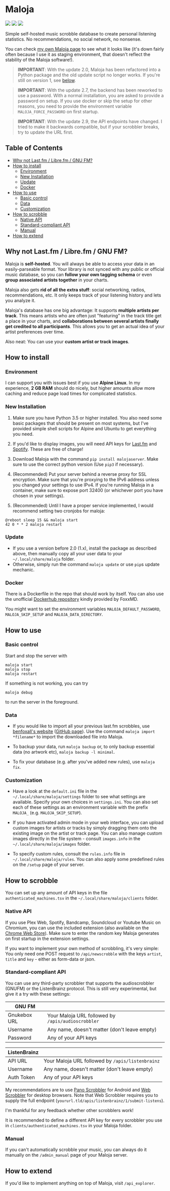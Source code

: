 # Maloja

[![](https://img.shields.io/pypi/v/malojaserver?style=for-the-badge)](https://pypi.org/project/malojaserver/)
[![](https://img.shields.io/pypi/l/malojaserver?style=for-the-badge)](https://github.com/krateng/maloja/blob/master/LICENSE)
[![](https://img.shields.io/codeclimate/maintainability/krateng/maloja?style=for-the-badge)](https://codeclimate.com/github/krateng/maloja)


Simple self-hosted music scrobble database to create personal listening statistics. No recommendations, no social network, no nonsense.

You can check [my own Maloja page](https://maloja.krateng.ch) to see what it looks like (it's down fairly often because I use it as staging environment, that doesn't reflect the stability of the Maloja software!).


> **IMPORTANT**: With the update 2.0, Maloja has been refactored into a Python package and the old update script no longer works. If you're still on version 1, see [below](#update).

> **IMPORTANT**: With the update 2.7, the backend has been reworked to use a password. With a normal installation, you are asked to provide a password on setup. If you use docker or skip the setup for other reasons, you need to provide the environment variable `MALOJA_FORCE_PASSWORD` on first startup.

> **IMPORTANT**: With the update 2.9, the API endpoints have changed. I tried to make it backwards compatible, but if your scrobbler breaks, try to update the URL first.

## Table of Contents
* [Why not Last.fm / Libre.fm / GNU FM?](#why-not-lastfm--librefm--gnu-fm)
* [How to install](#how-to-install)
	* [Environment](#environment)
	* [New Installation](#new-installation)
	* [Update](#update)
	* [Docker](#docker)
* [How to use](#how-to-use)
	* [Basic control](#basic-control)
	* [Data](#data)
	* [Customization](#customization)
* [How to scrobble](#how-to-scrobble)
	* [Native API](#native-api)
	* [Standard-compliant API](#standard-compliant-api)
	* [Manual](#manual)
* [How to extend](#how-to-extend)

## Why not Last.fm / Libre.fm / GNU FM?

Maloja is **self-hosted**. You will always be able to access your data in an easily-parseable format. Your library is not synced with any public or official music database, so you can **follow your own tagging schema** or even **group associated artists together** in your charts.

Maloja also gets **rid of all the extra stuff**: social networking, radios, recommendations, etc. It only keeps track of your listening history and lets you analyze it.

Maloja's database has one big advantage: It supports **multiple artists per track**. This means artists who are often just "featuring" in the track title get a place in your charts, and **collaborations between several artists finally get credited to all participants**. This allows you to get an actual idea of your artist preferences over time.

Also neat: You can use your **custom artist or track images**.


## How to install

### Environment

I can support you with issues best if you use **Alpine Linux**. In my experience, **2 GB RAM** should do nicely, but higher amounts allow more caching and reduce page load times for complicated statistics.

### New Installation

1) Make sure you have Python 3.5 or higher installed. You also need some basic packages that should be present on most systems, but I've provided simple shell scripts for Alpine and Ubuntu to get everything you need.

2) If you'd like to display images, you will need API keys for [Last.fm](https://www.last.fm/api/account/create) and [Spotify](https://developer.spotify.com/dashboard/applications). These are free of charge!

3) Download Maloja with the command `pip install malojaserver`. Make sure to use the correct python version (Use `pip3` if necessary).

4) (Recommended) Put your server behind a reverse proxy for SSL encryption. Make sure that you're proxying to the IPv6 address unless you changed your settings to use IPv4. If you're running Maloja in a container, make sure to expose port 32400 (or whichever port you have chosen in your settings).

5) (Recommended) Until I have a proper service implemented, I would recommend setting two cronjobs for maloja:

```
@reboot sleep 15 && maloja start
42 0 * * 2 maloja restart
```


### Update

* If you use a version before 2.0 (1.x), install the package as described above, then manually copy all your user data to your `~/.local/share/maloja` folder.
* Otherwise, simply run the command `maloja update` or use `pip`s update mechanic.


### Docker

There is a Dockerfile in the repo that should work by itself. You can also use the unofficial [Dockerhub repository](https://hub.docker.com/r/foxxmd/maloja) kindly provided by FoxxMD.

You might want to set the environment variables `MALOJA_DEFAULT_PASSWORD`, `MALOJA_SKIP_SETUP` and `MALOJA_DATA_DIRECTORY`.


## How to use

### Basic control

Start and stop the server with

	maloja start
	maloja stop
	maloja restart

If something is not working, you can try

	maloja debug

to run the server in the foreground.


### Data

* If you would like to import all your previous last.fm scrobbles, use [benfoxall's website](https://benjaminbenben.com/lastfm-to-csv/) ([GitHub page](https://github.com/benfoxall/lastfm-to-csv)). Use the command `maloja import *filename*`	to import the downloaded file into Maloja.

* To backup your data, run `maloja backup` or, to only backup essential data (no artwork etc), `maloja backup -l minimal`.

* To fix your database (e.g. after you've added new rules), use `maloja fix`.

### Customization

* Have a look at the `default.ini` file in the `~/.local/share/maloja/settings` folder to see what settings are available. Specify your own choices in `settings.ini`. You can also set each of these settings as an environment variable with the prefix `MALOJA_` (e.g. `MALOJA_SKIP_SETUP`).

* If you have activated admin mode in your web interface, you can upload custom images for artists or tracks by simply dragging them onto the existing image on the artist or track page. You can also manage custom images directly in the file system - consult `images.info` in the `~/.local/share/maloja/images` folder.

* To specify custom rules, consult the `rules.info` file in `~/.local/share/maloja/rules`. You can also apply some predefined rules on the `/setup` page of your server.


## How to scrobble

You can set up any amount of API keys in the file `authenticated_machines.tsv` in the `~/.local/share/maloja/clients` folder.

### Native API

If you use Plex Web, Spotify, Bandcamp, Soundcloud or Youtube Music on Chromium, you can use the included extension (also available on the [Chrome Web Store](https://chrome.google.com/webstore/detail/maloja-scrobbler/cfnbifdmgbnaalphodcbandoopgbfeeh)). Make sure to enter the random key Maloja generates on first startup in the extension settings.

If you want to implement your own method of scrobbling, it's very simple: You only need one POST request to `/api/newscrobble` with the keys `artist`, `title` and `key` - either as form-data or json.

### Standard-compliant API

You can use any third-party scrobbler that supports the audioscrobbler (GNUFM) or the ListenBrainz protocol. This is still very experimental, but give it a try with these settings:

GNU FM | &nbsp;
------ | ---------
Gnukebox URL | Your Maloja URL followed by `/apis/audioscrobbler`
Username | Any name, doesn't matter (don't leave empty)
Password | Any of your API keys

ListenBrainz | &nbsp;
------ | ---------
API URL | Your Maloja URL followed by `/apis/listenbrainz`
Username | Any name, doesn't matter (don't leave empty)
Auth Token | Any of your API keys

My recommendations are to use [Pano Scrobbler](https://github.com/kawaiiDango/pScrobbler) for Android and [Web Scrobbler](https://github.com/web-scrobbler/web-scrobbler) for desktop browsers. Note that Web Scrobbler requires you to supply the full endpoint (`yoururl.tld/apis/listenbrainz/1/submit-listens`).

I'm thankful for any feedback whether other scrobblers work!

It is recommended to define a different API key for every scrobbler you use in `clients/authenticated_machines.tsv` in your Maloja folder.

### Manual

If you can't automatically scrobble your music, you can always do it manually on the `/admin_manual` page of your Maloja server.


## How to extend

If you'd like to implement anything on top of Maloja, visit `/api_explorer`.
